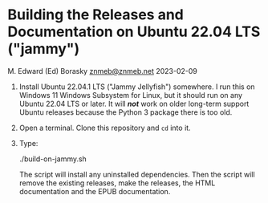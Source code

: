 # Building the Releases and Documentation on Ubuntu 22.04 LTS ("jammy")
M. Edward (Ed) Borasky <znmeb@znmeb.net>
2023-02-09

1. Install Ubuntu 22.04.1 LTS ("Jammy Jellyfish") somewhere. I run this
on Windows 11 Windows Subsystem for Linux, but it should run on any
Ubuntu 22.04 LTS or later. It will ***not*** work on older long-term
support Ubuntu releases because the Python 3 package there is too old.

2. Open a terminal. Clone this repository and `cd` into it.

3. Type:

    ./build-on-jammy.sh

    The script will install any uninstalled dependencies. Then
    the script will remove the existing releases, make the
    releases, the HTML documentation and the EPUB documentation.
